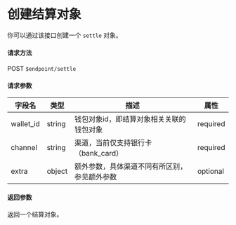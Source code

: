 # 创建结算对象

你可以通过该接口创建一个 `settle` 对象。

#### 请求方法

POST `$endpoint/settle`

#### 请求参数

| 字段名         | 类型        | 描述                                                         | 属性          |
| -------------- | ----------- | ------------------------------------------------------------ | ------------- |
| wallet_id | string | 钱包对象id，即结算对象相关关联的钱包对象 | required |
| channel   | string  | 渠道，当前仅支持银行卡（bank_card）                         | required |
| extra           | object      | 额外参数，具体渠道不同有所区别，参见额外参数                 | optional      |


#### 返回参数

返回一个结算对象。
